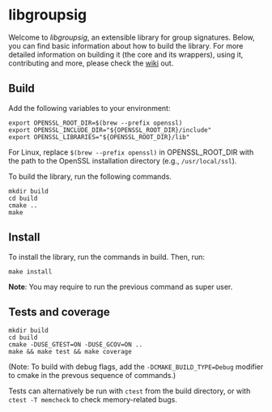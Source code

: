 # libgroupsig

Welcome to _libgroupsig_, an extensible library for group signatures. Below,
you can find basic information about how to build the library. For more detailed
information on building it (the core and its wrappers), using it, contributing
and more, please check the [wiki](https://github.com/IBM/libgroupsig/wiki)
out.

## Build

Add the following variables to your environment:

```
export OPENSSL_ROOT_DIR=$(brew --prefix openssl) 
export OPENSSL_INCLUDE_DIR="${OPENSSL_ROOT_DIR}/include" 
export OPENSSL_LIBRARIES="${OPENSSL_ROOT_DIR}/lib"
```

For Linux, replace ```$(brew --prefix openssl)``` in OPENSSL_ROOT_DIR with the path to the OpenSSL installation directory (e.g., ```/usr/local/ssl```).


To build the library, run the following commands.

```
mkdir build
cd build
cmake ..
make
```

## Install

To install the library, run the commands in build. Then, run:

```
make install
```

**Note**: You may require to run the previous command as super user.

## Tests and coverage

```
mkdir build
cd build
cmake -DUSE_GTEST=ON -DUSE_GCOV=ON ..
make && make test && make coverage
```

(Note: To build with debug flags, add the `-DCMAKE_BUILD_TYPE=Debug` modifier to
cmake in the prevous sequence of commands.)

Tests can alternatively be run with `ctest` from the build directory, or with
`ctest -T memcheck` to check memory-related bugs.

